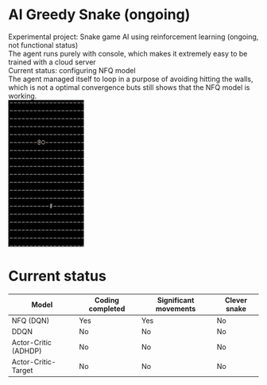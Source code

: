 # AI Greedy Snake (ongoing)
Experimental project: Snake game AI using reinforcement learning (ongoing, not functional status)\
The agent runs purely with console, which makes it extremely easy to be trained with a cloud server\
Current status: configuring NFQ model\
The agent managed itself to loop in a purpose of avoiding hitting the walls, which is not a optimal convergence buts still shows that the NFQ model is working.\
![](https://github.com/zysoong/ai-greedy-snake/blob/master/images/nfq_1.gif?raw=true)

# Current status
Model | Coding completed | Significant movements | Clever snake
--- | --- | --- | ---
NFQ (DQN) | Yes | Yes | No
DDQN | No | No | No
Actor-Critic (ADHDP) | No | No | No
Actor-Critic-Target | No | No | No

